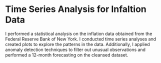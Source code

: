 # Time Series Analysis for Infaltion Data
 I performed a statistical analysis on the inflation data obtained from the Federal Reserve Bank of New York. I conducted time series analyses and created plots to explore the patterns in the data. Additionally, I applied anomaly detection techniques to filter out unusual observations and performed a 12-month forecasting on the cleansed dataset.
